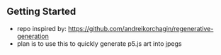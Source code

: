 ## Getting Started
- repo inspired by: https://github.com/andreikorchagin/regenerative-generation
- plan is to use this to quickly generate p5.js art into jpegs